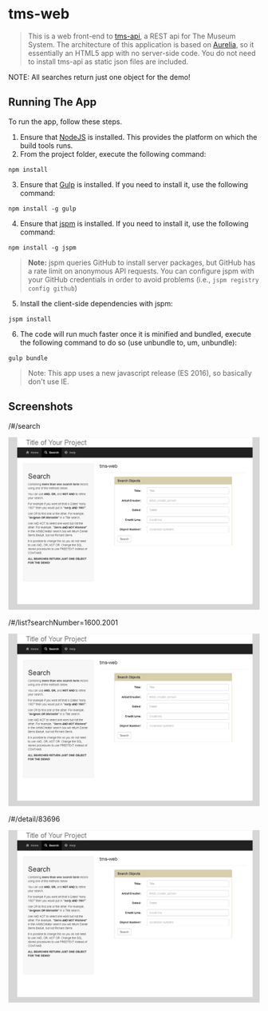 # tms-web

> This is a web front-end to [tms-api](https://github.com/smoore4moma/tms-api), a REST api for The Museum System.  The architecture of this application is based on [Aurelia](http://aurelia.io), so it essentially an HTML5 app with no server-side code.  You do not need to install tms-api as static json files are included.  

NOTE: All searches return just one object for the demo!

## Running The App

To run the app, follow these steps.

1. Ensure that [NodeJS](http://nodejs.org/) is installed. This provides the platform on which the build tools runs.
2. From the project folder, execute the following command:

  ```shell
  npm install
  ```
3. Ensure that [Gulp](http://gulpjs.com/) is installed. If you need to install it, use the following command:

  ```shell
  npm install -g gulp
  ```
4. Ensure that [jspm](http://jspm.io/) is installed. If you need to install it, use the following command:

  ```shell
  npm install -g jspm
  ```
  > **Note:** jspm queries GitHub to install server packages, but GitHub has a rate limit on anonymous API requests. You can configure jspm with your GitHub credentials in order to avoid problems (i.e., `jspm registry config github`)

5. Install the client-side dependencies with jspm:

  ```shell
  jspm install
  ```
6. The code will run much faster once it is minified and bundled, execute the following command to do so (use unbundle to, um, unbundle):

  ```shell
  gulp bundle
  ```
  > Note: This app uses a new javascript release (ES 2016), so basically don't use IE.

## Screenshots

/#/search

<img src='https://github.com/smoore4moma/tms-web/blob/master/src/assets/images/screenshot1.jpg' />

/#/list?searchNumber=1600.2001

<img src='https://github.com/smoore4moma/tms-web/blob/master/src/assets/images/screenshot1.jpg' />

/#/detail/83696

<img src='https://github.com/smoore4moma/tms-web/blob/master/src/assets/images/screenshot1.jpg' />